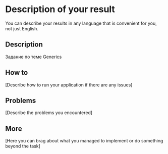 # Description of your result

You can describe your results in any language that is convenient for you, not just English.

## Description

Задание по теме Generics

## How to

[Describe how to run your application if there are any issues]

## Problems

[Describe the problems you encountered]

## More

[Here you can brag about what you managed to implement or do something beyond the task]

